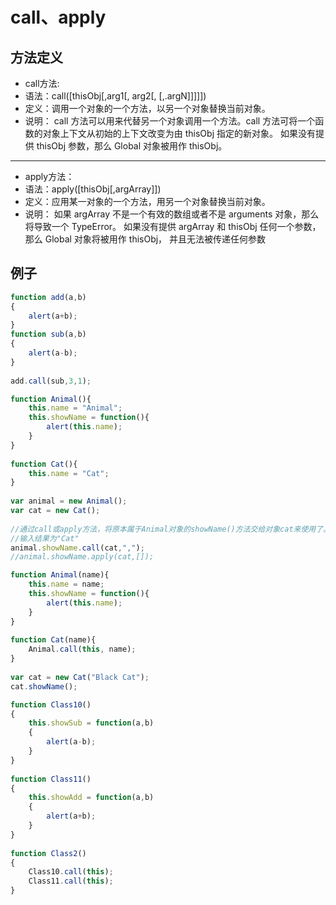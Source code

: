 # call、apply

## 方法定义
- call方法: 
- 语法：call([thisObj[,arg1[, arg2[,   [,.argN]]]]]) 
- 定义：调用一个对象的一个方法，以另一个对象替换当前对象。 
- 说明： call 方法可以用来代替另一个对象调用一个方法。call 方法可将一个函数的对象上下文从初始的上下文改变为由 thisObj 指定的新对象。 
如果没有提供 thisObj 参数，那么 Global 对象被用作 thisObj。 

---

- apply方法： 
- 语法：apply([thisObj[,argArray]]) 
- 定义：应用某一对象的一个方法，用另一个对象替换当前对象。 
- 说明： 如果 argArray 不是一个有效的数组或者不是 arguments 对象，那么将导致一个 TypeError。 
如果没有提供 argArray 和 thisObj 任何一个参数，那么 Global 对象将被用作 thisObj， 并且无法被传递任何参数

## 例子

```javascript
function add(a,b)  
{  
    alert(a+b);  
}  
function sub(a,b)  
{  
    alert(a-b);  
}  
  
add.call(sub,3,1);
```

```javascript
function Animal(){    
    this.name = "Animal";    
    this.showName = function(){    
        alert(this.name);    
    }    
}    
  
function Cat(){    
    this.name = "Cat";    
}    
   
var animal = new Animal();    
var cat = new Cat();    
    
//通过call或apply方法，将原本属于Animal对象的showName()方法交给对象cat来使用了。    
//输入结果为"Cat"    
animal.showName.call(cat,",");    
//animal.showName.apply(cat,[]);  
```

```javascript
function Animal(name){      
    this.name = name;      
    this.showName = function(){      
        alert(this.name);      
    }      
}      
    
function Cat(name){    
    Animal.call(this, name);    
}      
    
var cat = new Cat("Black Cat");     
cat.showName();  
```

```javascript
function Class10()  
{  
    this.showSub = function(a,b)  
    {  
        alert(a-b);  
    }  
}  
  
function Class11()  
{  
    this.showAdd = function(a,b)  
    {  
        alert(a+b);  
    }  
}  
  
function Class2()  
{  
    Class10.call(this);  
    Class11.call(this);  
}  
```